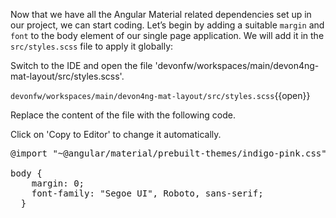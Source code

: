 Now that we have all the Angular Material related dependencies set up in our project, we can start coding. Let’s begin by adding a suitable `margin` and `font` to the body element of our single page application. We will add it in the `src/styles.scss` file to apply it globally:


Switch to the IDE and open the file 'devonfw/workspaces/main/devon4ng-mat-layout/src/styles.scss'.

`devonfw/workspaces/main/devon4ng-mat-layout/src/styles.scss`{{open}}


Replace the content of the file with the following code.


Click on 'Copy to Editor' to change it automatically.

<pre class="file" data-filename="devonfw/workspaces/main/devon4ng-mat-layout/src/styles.scss" data-target="replace" data-marker="">
@import &#34;~@angular/material/prebuilt-themes/indigo-pink.css&#34;;

body {
    margin: 0;
    font-family: &#34;Segoe UI&#34;, Roboto, sans-serif;
  }</pre>

